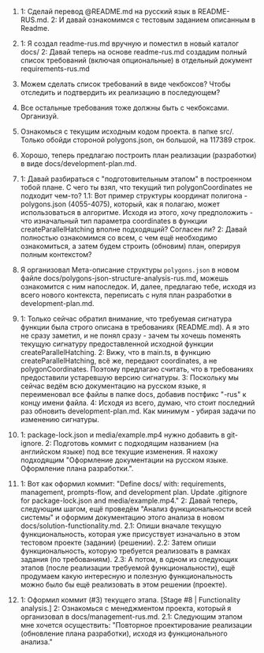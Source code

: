 1. 
    1: Сделай перевод @README.md на русский язык в README-RUS.md. 2: И давай ознакомимся с тестовым заданием описанным в Readme.
2. 
    1: Я создал readme-rus.md вручную и поместил в новый каталог docs/ 
    2: Давай теперь на основе readme-rus.md создадим полный список требований (включая опциональные) в отдельный документ requirements-rus.md
3. 
    Можем сделать список требований в виде чекбоксов? Чтобы отследить и подтвердить их реализацию в последующем?
4. 
    Все остальные требования тоже должны быть с чекбоксами. Организуй.
5. 
    Ознакомься с текущим исходным кодом проекта. в папке src/. Только обойди стороной polygons.json, он большой, на 117389 строк.
6. 
    Хорошо, теперь предлагаю построить план реализации (разработки) в виде docs/development-plan.md.
7. 
    1: Давай разбираться с "подготовительным этапом" в построенном тобой плане. С чего ты взял, что текущий тип polygonCoordinates не подходит чем-то? 
    1.1: Вот пример структуры координат полигона - polygons.json (4055-4075), который, как я полагаю, может использоваться в алгоритме. Исходя из этого, хочу предположить - что изначальный тип параметра coordinates в функции createParallelHatching вполне подходящий? Согласен ли?
    2: Давай полностью ознакомимся со всем, с чем ещё необходимо ознакомиться, а затем будем строить (обновим) план, оперируя полным контекстом?
8. 
    Я организовал Мета-описание структуры `polygons.json` в новом файле docs/polygons-json-structure-analysis-rus.md, можешь ознакомится с ним напоследок. 
    И, далее, предлагаю тебе, исходя из всего нового контекста, переписать с нуля план разработки в development-plan.md.
9. 
    1: Только сейчас обратил внимание, что требуемая сигнатура функции была строго описана в требованиях (README.md). А я это не сразу заметил, и не понял сразу - зачем ты хочешь поменять текущую сигнатуру предоставленной исходной функции createParallelHatching. 
    2: Вижу, что в main.ts, в функцию createParallelHatching, всё же, передают coordinates, а не polygonCoordinates. Поэтому предлагаю считать, что в требованиях предоставили устаревшую версию сигнатуры.
    3: Поскольку мы сейчас ведём всю документацию на русском языке, я переименовал все файлы в папке docs, добавив постфикс "-rus" к концу имени файла.
    4: Исходя из всего, думаю, что стоит последний раз обновить development-plan.md. Как минимум - убирая задачи по изменению сигнатуры.
10. 
    1: package-lock.json и media/example.mp4 нужно добавить в git-ignore.
    2: Подготовь коммит с подходящим названием (на английском языке) под все текущие изменения. Я нахожу подходящим "Оформление документации на русском языке. Оформление плана разработки.".
    
11. 
    1: Вот как оформил коммит: "Define docs/ with: requirements, management, prompts-flow, and development plan. Update .gitignore for package-lock.json and media/example.mp4."
    2:  Давай теперь, следующим шагом, ещё проведём "Анализ функциональности всей системы" и оформим документацию этого анализа в новом docs/solution-functionality.md. 
    2.1: Опиши вначале текущую функциональность, которая уже присуствует изначально в этом тестовом проекте (задании) (решении). 
    2.2: Затем опиши функциональность, которую требуется реализовать в рамках задания (по требованиям). 
    2.3: А потом, в одном из следующих этапов (после реализации требуемой функциональности), ещё продумаем какую интересную и полезную функциональность можно было бы ещё реализовать в этом решении (проекте).
12. 
    1: Оформил коммит (#3) текущего этапа. [Stage #8 | Functionality analysis.]
    2: Ознакомься с менеджментом проекта, который я организовал в docs/management-rus.md.
    2.1: Следующим этапом мне хочется осуществить: "Повторное проектирование реализации (обновление плана разработки), исходя из функционального анализа."